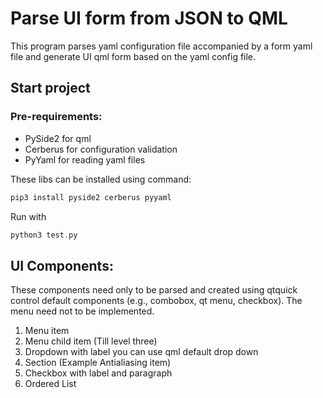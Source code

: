 # Parse UI form from JSON to QML 
This program parses yaml configuration file accompanied by a form yaml file and generate UI qml form based on the yaml config file.
## Start project
### Pre-requirements:
- PySide2 for qml
- Cerberus for configuration validation
- PyYaml for reading yaml files

These libs can be installed using command:
```asm
pip3 install pyside2 cerberus pyyaml
```
Run with
```asm
python3 test.py
```
## UI Components:
These components need only to be parsed and created using qtquick control default components
(e.g., combobox, qt menu, checkbox). The menu need not to be implemented.
1. Menu item
2. Menu child item (Till level three)
3. Dropdown with label you can use qml default drop down
4. Section (Example Antialiasing item)
5. Checkbox with label and paragraph
6. Ordered List

